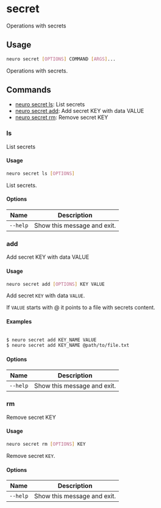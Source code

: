 # secret

Operations with secrets

## Usage

```bash
neuro secret [OPTIONS] COMMAND [ARGS]...
```

Operations with secrets.

## Commands

* [neuro secret ls](secret.md#ls): List secrets
* [neuro secret add](secret.md#add): Add secret KEY with data VALUE
* [neuro secret rm](secret.md#rm): Remove secret KEY

### ls

List secrets

#### Usage

```bash
neuro secret ls [OPTIONS]
```

List secrets.

#### Options

| Name     | Description                 |
| -------- | --------------------------- |
| `--help` | Show this message and exit. |

### add

Add secret KEY with data VALUE

#### Usage

```bash
neuro secret add [OPTIONS] KEY VALUE
```

Add secret `KEY` with data `VALUE`.

If `VALUE` starts with @ it points to a
file with secrets content.

#### Examples

```bash

$ neuro secret add KEY_NAME VALUE
$ neuro secret add KEY_NAME @path/to/file.txt
```

#### Options

| Name     | Description                 |
| -------- | --------------------------- |
| `--help` | Show this message and exit. |

### rm

Remove secret KEY

#### Usage

```bash
neuro secret rm [OPTIONS] KEY
```

Remove secret `KEY`.

#### Options

| Name     | Description                 |
| -------- | --------------------------- |
| `--help` | Show this message and exit. |
